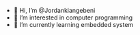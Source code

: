 - 👋 Hi, I’m @Jordankiangebeni
- 👀 I’m interested in computer programming
- 🌱 I’m currently learning embedded system
  

<!---
Jordankiangebeni/Jordankiangebeni is a ✨ special ✨ repository because its `README.md` (this file) appears on your GitHub profile.
You can click the Preview link to take a look at your changes.
--->

